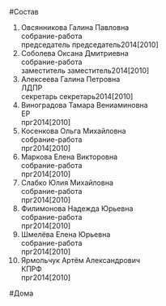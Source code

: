 #Состав  
1. Овсянникова Галина Павловна  
    собрание-работа  
    председатель председатель2014[2010]  
2. Соболева Оксана Дмитриевна  
    собрание-работа  
    заместитель заместитель2014[2010]  
3. Алексеева Галина Петровна  
    ЛДПР  
    секретарь секретарь2014[2010]  
4. Виноградова Тамара Вениаминовна  
    ЕР  
    прг2014[2010]  
5. Косенкова Ольга Михайловна  
    собрание-работа  
    прг2014[2010]  
6. Маркова Елена Викторовна  
    собрание-работа  
    прг2014[2010]  
7. Слабко Юлия Михайловна  
    собрание-работа  
    прг2014[2010]  
8. Филимонова Надежда Юрьевна  
    собрание-работа  
    прг2014[2010]  
9. Шмелёва Елена Юрьевна  
    собрание-работа  
    прг2014[2010]  
10. Ярмольчук Артём Александрович  
    КПРФ  
    прг2014[2010]  
  
#Дома  

